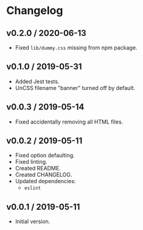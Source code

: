 # Changelog

## v0.2.0 / 2020-06-13

- Fixed `lib/dummy.css` missing from npm package.

## v0.1.0 / 2019-05-31

- Added Jest tests.
- UnCSS filename "banner" turned off by default.

## v0.0.3 / 2019-05-14

- Fixed accidentally removing all HTML files.

## v0.0.2 / 2019-05-11

- Fixed option defaulting.
- Fixed linting.
- Created README.
- Created CHANGELOG.
- Updated dependencies:
  - `eslint`

## v0.0.1 / 2019-05-11

- Initial version.
